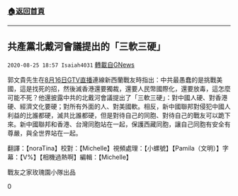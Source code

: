 ###  [:house:返回首頁](https://github.com/ourhimalayas/txt)
---

## 共產黨北戴河會議提出的「三軟三硬」
`2020-08-25 18:57 Isaiah4031` [轉載自GNews](https://gnews.org/zh-hant/316652/)

郭文貴先生在[8月16日GTV直播](https://gtv.org//?videoid=5f3999db313eaf1e371f23c1)連線新西蘭戰友時指出：中共最愚蠢的是挑戰美國，這是找死的招，然後滅香港還要獨裁，還要人民幣國際化，還要放毒，這怎麼可能不死？他還披露中共的北戴河會議提出了「三軟三硬」：對中國人硬、對香港硬、經濟文化要硬；對所有外面的人、對美國軟。相反，新中國聯邦對侵犯中國人利益的比誰都硬，滅共比誰都硬，但是對待自己的同胞、對待自己的戰友可以跪下來。新中國聯邦和香港、台灣同胞站在一起，保護西藏同胞，讓自己同胞有安全有尊嚴，與全世界站在一起。

翻譯：【noraTina】校對：【Michelle】視頻處理：【小螺號】【Pamila（文明）】字幕：【V%】【相機過熱啊】編輯：【Michelle】

戰友之家玫瑰園小隊出品

0
